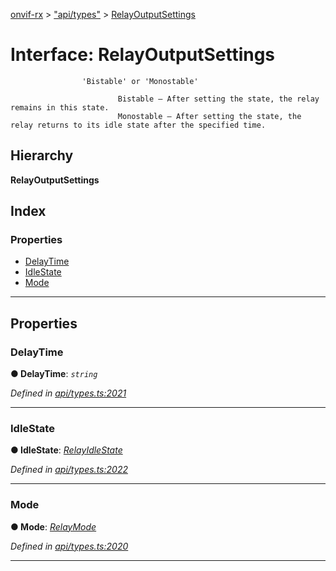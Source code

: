 [onvif-rx](../README.md) > ["api/types"](../modules/_api_types_.md) > [RelayOutputSettings](../interfaces/_api_types_.relayoutputsettings.md)

# Interface: RelayOutputSettings

```
                'Bistable' or 'Monostable'
```

```
                        Bistable – After setting the state, the relay remains in this state.
                        Monostable – After setting the state, the relay returns to its idle state after the specified time.
```

## Hierarchy

**RelayOutputSettings**

## Index

### Properties

* [DelayTime](_api_types_.relayoutputsettings.md#delaytime)
* [IdleState](_api_types_.relayoutputsettings.md#idlestate)
* [Mode](_api_types_.relayoutputsettings.md#mode)

---

## Properties

<a id="delaytime"></a>

###  DelayTime

**● DelayTime**: *`string`*

*Defined in [api/types.ts:2021](https://github.com/patrickmichalina/onvif-rx/blob/034e4d6/src/api/types.ts#L2021)*

___
<a id="idlestate"></a>

###  IdleState

**● IdleState**: *[RelayIdleState](../enums/_api_types_.relayidlestate.md)*

*Defined in [api/types.ts:2022](https://github.com/patrickmichalina/onvif-rx/blob/034e4d6/src/api/types.ts#L2022)*

___
<a id="mode"></a>

###  Mode

**● Mode**: *[RelayMode](../enums/_api_types_.relaymode.md)*

*Defined in [api/types.ts:2020](https://github.com/patrickmichalina/onvif-rx/blob/034e4d6/src/api/types.ts#L2020)*

___

